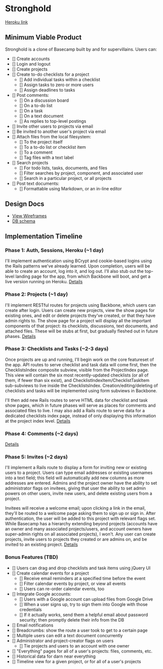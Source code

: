 # Stronghold

[Heroku link][heroku]

[heroku]: http://stronghold.herokuapp.com

## Minimum Viable Product

Stronghold is a clone of Basecamp built by and for supervillains. Users can:

- [] Create accounts
- [] Login and logout
- [] Create projects
- [] Create to-do checklists for a project
    - [] Add individual tasks within a checklist
    - [] Assign tasks to zero or more users
    - [] Assign deadlines to tasks
- [] Post comments:
  - [] On a discussion board
  - [] On a to-do list
  - [] On a task
  - [] On a text document
  - [] As replies to top-level postings
- [] Invite other users to projects via email
- [] Be invited to another user's project via email
- [] Attach files from the local filesystem:
  - [] To the project itself
  - [] To a to-do list or checklist item
  - [] To a comment
  - [] Tag files with a text label
- [] Search projects
  - [] For todo lists, tasks, documents, and files
  - [] Filter searches by project, component, and associated user
  - [] Search in a particular project, or all projects
- [] Post text documents:
  - [] Formattable using Markdown, or an in-line editor


## Design Docs
* [View Wireframes][views]
* [DB schema][schema]

[views]: ./docs/views.md
[schema]: ./docs/schema.md

## Implementation Timeline

### Phase 1: Auth, Sessions, Heroku (~1 day)
I'll implement authentication using BCrypt and cookie-based logins using the
Rails patterns we've already learned. Upon completion, users will be able to
create an account, log into it, and log out. I'll also stub out
the top-level landing page for the app, from which Backbone will boot,
and get a live version running on Heroku.
[Details][phase-one]

### Phase 2: Projects (~1 day)
I'll implement RESTful routes for projects using Backbone, which users can create after login.
Users can create new projects, view the show pages for existing ones, and edit or delete
projects they've created, or that they have admin rights to.
The show page for a project will display all the important components
of that project: its checklists, discussions, text documents, and attached files.
These will be stubs at first, but gradually fleshed out in future phases.
[Details][phase-two]

### Phase 3: Checklists and Tasks (~2-3 days)
Once projects are up and running, I'll begin work on the core featureset of the app.
API routes to serve checklist and task data will come first, then the ChecklistsIndex composite subview,
visible from the ProjectIndex page. This view will contain the six most
recently-updated checklists (or all of them, if fewer than six exist),
and ChecklistIndexItem/ChecklistTaskItem sub-subviews to live inside the ChecklistsIndex.
Creation/editing/deleting of checklists and tasks will be implemented using form subviews in Backbone.

I'll then add new Rails routes to serve HTML data for checklist and task show pages,
which in future phases will serve as places for comments and associated files to live.
I may also add a Rails route to serve data for a dedicated checklists index page,
instead of only displaying this information at the project index level.
[Details][phase-three]

### Phase 4: Comments (~2 days)

[Details][phase-four]

### Phase 5: Invites (~2 days)
I'll implement a Rails route to display a form for inviting new or existing users to a project.
Users can type email addresses or existing usernames into a text field; this field will automatically
add new columns as more addresses are entered. Admins and the project owner have the ability to set
administrator flags on invitees, giving that user the ability to set admin powers on other users,
invite new users, and delete existing users from a project.

Invitees will receive a welcome email; upon clicking
a link in the email, they'll be routed to a welcome page asking them to sign up or sign in.
After authentication, the user will be added to this project with relevant flags set.
While Basecamp has a hierarchy extending beyond projects (accounts have an owner and many associated projects/users,
and account owners have super-admin rights on all associated projects),
I won't. Any user can create projects, invite users to projects they created or are admins on,
and be invited to an existing project.
[Details][phase-five]

### Bonus Features (TBD)
- [] Users can drag and drop checklists and task items using jQuery UI
- [] Create calendar events for a project
  - [] Receive email reminders at a specified time before the event
  - [] Filter calendar events by project, or view all events
  - [] Users can re-order calendar events, too
- [] Integrate Google accounts:
  - [] Users with a Google account can upload files from Google Drive
  - [] When a user signs up, try to sign them into Google with those credentials
  - [] If it actually works, send them a helpful email about password security; then promptly delete their info from the DB
- [] Email notifications
- [] Breadcrumbs: show the route a user took to get to a certain page
- [] Multiple users can edit a text document concurrently
- [] Administrator and project-creator flags on users
  - [] Tie projects and users to an account with one owner
- [] "Everything" pages for all of a user's projects: files, comments, etc.
- [] Historical data for darn near everything
- [] Timeline view for a given project, or for all of a user's projects

[phase-one]: ./docs/phases/phase1.md
[phase-two]: ./docs/phases/phase2.md
[phase-three]: ./docs/phases/phase3.md
[phase-four]: ./docs/phases/phase4.md
[phase-five]: ./docs/phases/phase5.md
